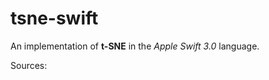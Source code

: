 # tsne-swift
An implementation of **t-SNE** in the *Apple Swift 3.0* language.

Sources:

[1]: https://lvdmaaten.github.io/tsne/
[2]: https://en.wikipedia.org/wiki/T-distributed_stochastic_neighbor_embedding
[3]: https://github.com/scikit-learn/scikit-learn/blob/master/sklearn/manifold/t_sne.py